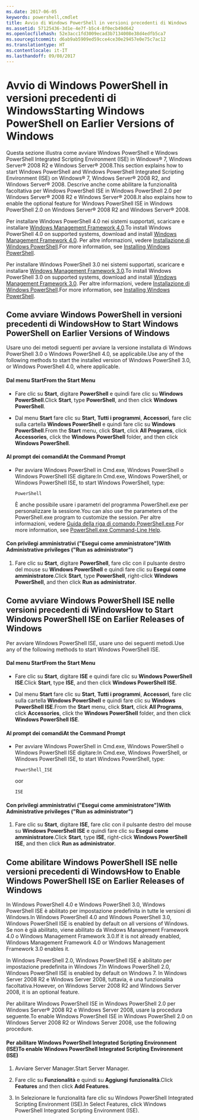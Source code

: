 ```yaml
---
ms.date: 2017-06-05
keywords: powershell,cmdlet
title: Avvio di Windows PowerShell in versioni precedenti di Windows
ms.assetid: 57125436-3d1e-4e7f-b5c4-8f0ecb49d642
ms.openlocfilehash: 52e3acc1fd3009ecad3b7134008e38d4edfb5ca7
ms.sourcegitcommit: d6ab9ab5909ed59cce4ce30e29457e0e75c7ac12
ms.translationtype: HT
ms.contentlocale: it-IT
ms.lasthandoff: 09/08/2017
---
```

# <a name="starting-windows-powershell-on-earlier-versions-of-windows"></a><span data-ttu-id="571bd-103">Avvio di Windows PowerShell in versioni precedenti di Windows</span><span class="sxs-lookup"><span data-stu-id="571bd-103">Starting Windows PowerShell on Earlier Versions of Windows</span></span>
<span data-ttu-id="571bd-104">Questa sezione illustra come avviare Windows PowerShell e Windows PowerShell Integrated Scripting Environment (ISE) in Windows® 7, Windows Server® 2008 R2 e Windows Server® 2008.</span><span class="sxs-lookup"><span data-stu-id="571bd-104">This section explains how to start Windows PowerShell and Windows PowerShell Integrated Scripting Environment (ISE) on Windows® 7, Windows Server® 2008 R2, and Windows Server® 2008.</span></span> <span data-ttu-id="571bd-105">Descrive anche come abilitare la funzionalità facoltativa per Windows PowerShell ISE in Windows PowerShell 2.0 per Windows Server® 2008 R2 e Windows Server® 2008.</span><span class="sxs-lookup"><span data-stu-id="571bd-105">It also explains how to enable the optional feature for Windows PowerShell ISE in Windows PowerShell 2.0 on Windows Server® 2008 R2 and Windows Server® 2008.</span></span>

<span data-ttu-id="571bd-106">Per installare Windows PowerShell 4.0 nei sistemi supportati, scaricare e installare [Windows Management Framework 4.0](http://go.microsoft.com/fwlink/?LinkID=293881).</span><span class="sxs-lookup"><span data-stu-id="571bd-106">To install Windows PowerShell 4.0 on supported systems, download and install [Windows Management Framework 4.0](http://go.microsoft.com/fwlink/?LinkID=293881).</span></span> <span data-ttu-id="571bd-107">Per altre informazioni, vedere [Installazione di Windows PowerShell](Installing-Windows-PowerShell.md).</span><span class="sxs-lookup"><span data-stu-id="571bd-107">For more information, see [Installing Windows PowerShell](Installing-Windows-PowerShell.md).</span></span>

<span data-ttu-id="571bd-108">Per installare Windows PowerShell 3.0 nei sistemi supportati, scaricare e installare [Windows Management Framework 3.0](http://go.microsoft.com/fwlink/?LinkID=240290).</span><span class="sxs-lookup"><span data-stu-id="571bd-108">To install Windows PowerShell 3.0 on supported systems, download and install [Windows Management Framework 3.0](http://go.microsoft.com/fwlink/?LinkID=240290).</span></span> <span data-ttu-id="571bd-109">Per altre informazioni, vedere [Installazione di Windows PowerShell](Installing-Windows-PowerShell.md).</span><span class="sxs-lookup"><span data-stu-id="571bd-109">For more information, see [Installing Windows PowerShell](Installing-Windows-PowerShell.md).</span></span>

## <a name="how-to-start-windows-powershell-on-earlier-versions-of-windows"></a><span data-ttu-id="571bd-110">Come avviare Windows PowerShell in versioni precedenti di Windows</span><span class="sxs-lookup"><span data-stu-id="571bd-110">How to Start Windows PowerShell on Earlier Versions of Windows</span></span>
<span data-ttu-id="571bd-111">Usare uno dei metodi seguenti per avviare la versione installata di Windows PowerShell 3.0 o Windows PowerShell 4.0, se applicabile.</span><span class="sxs-lookup"><span data-stu-id="571bd-111">Use any of the following methods to start the installed version of Windows PowerShell 3.0, or Windows PowerShell 4.0, where applicable.</span></span>

#### <a name="from-the-start-menu"></a><span data-ttu-id="571bd-112">Dal menu Start</span><span class="sxs-lookup"><span data-stu-id="571bd-112">From the Start Menu</span></span>

- <span data-ttu-id="571bd-113">Fare clic su **Start**, digitare **PowerShell** e quindi fare clic su **Windows PowerShell**.</span><span class="sxs-lookup"><span data-stu-id="571bd-113">Click **Start**, type **PowerShell**, and then click **Windows PowerShell**.</span></span>

- <span data-ttu-id="571bd-114">Dal menu **Start** fare clic su **Start**, **Tutti i programmi**, **Accessori**, fare clic sulla cartella **Windows PowerShell** e quindi fare clic su **Windows PowerShell**.</span><span class="sxs-lookup"><span data-stu-id="571bd-114">From the **Start** menu, click **Start**, click **All Programs**, click **Accessories**, click the **Windows PowerShell** folder, and then click **Windows PowerShell**.</span></span>

#### <a name="at-the-command-prompt"></a><span data-ttu-id="571bd-115">Al prompt dei comandi</span><span class="sxs-lookup"><span data-stu-id="571bd-115">At the Command Prompt</span></span>

- <span data-ttu-id="571bd-116">Per avviare Windows PowerShell in Cmd.exe, Windows PowerShell o Windows PowerShell ISE digitare:</span><span class="sxs-lookup"><span data-stu-id="571bd-116">In Cmd.exe, Windows PowerShell, or Windows PowerShell ISE, to start Windows PowerShell, type:</span></span>

    ```
    PowerShell
    ```

    <span data-ttu-id="571bd-117">È anche possibile usare i parametri del programma PowerShell.exe per personalizzare la sessione.</span><span class="sxs-lookup"><span data-stu-id="571bd-117">You can also use the parameters of the PowerShell.exe program to customize the session.</span></span> <span data-ttu-id="571bd-118">Per altre informazioni, vedere [Guida della riga di comando PowerShell.exe](../core-powershell/console/PowerShell.exe-Command-Line-Help.md).</span><span class="sxs-lookup"><span data-stu-id="571bd-118">For more information, see [PowerShell.exe Command-Line Help](../core-powershell/console/PowerShell.exe-Command-Line-Help.md).</span></span>

#### <a name="with-administrative-privileges-run-as-administrator"></a><span data-ttu-id="571bd-119">Con privilegi amministrativi ("Esegui come amministratore")</span><span class="sxs-lookup"><span data-stu-id="571bd-119">With Administrative privileges ("Run as administrator")</span></span>

1. <span data-ttu-id="571bd-120">Fare clic su **Start**, digitare **PowerShell**, fare clic con il pulsante destro del mouse su **Windows PowerShell** e quindi fare clic su **Esegui come amministratore**.</span><span class="sxs-lookup"><span data-stu-id="571bd-120">Click **Start**, type **PowerShell**, right-click **Windows PowerShell**, and then click **Run as administrator**.</span></span>

## <a name="how-to-start-windows-powershell-ise-on-earlier-releases-of-windows"></a><span data-ttu-id="571bd-121">Come avviare Windows PowerShell ISE nelle versioni precedenti di Windows</span><span class="sxs-lookup"><span data-stu-id="571bd-121">How to Start Windows PowerShell ISE on Earlier Releases of Windows</span></span>
<span data-ttu-id="571bd-122">Per avviare Windows PowerShell ISE, usare uno dei seguenti metodi.</span><span class="sxs-lookup"><span data-stu-id="571bd-122">Use any of the following methods to start Windows PowerShell ISE.</span></span>

#### <a name="from-the-start-menu"></a><span data-ttu-id="571bd-123">Dal menu Start</span><span class="sxs-lookup"><span data-stu-id="571bd-123">From the Start Menu</span></span>

- <span data-ttu-id="571bd-124">Fare clic su **Start**, digitare **ISE** e quindi fare clic su **Windows PowerShell ISE**.</span><span class="sxs-lookup"><span data-stu-id="571bd-124">Click **Start**, type **ISE**, and then click **Windows PowerShell ISE**.</span></span>

- <span data-ttu-id="571bd-125">Dal menu **Start** fare clic su **Start**, **Tutti i programmi**, **Accessori**, fare clic sulla cartella **Windows PowerShell** e quindi fare clic su **Windows PowerShell ISE**.</span><span class="sxs-lookup"><span data-stu-id="571bd-125">From the **Start** menu, click **Start**, click **All Programs**, click **Accessories**, click the **Windows PowerShell** folder, and then click **Windows PowerShell ISE**.</span></span>

#### <a name="at-the-command-prompt"></a><span data-ttu-id="571bd-126">Al prompt dei comandi</span><span class="sxs-lookup"><span data-stu-id="571bd-126">At the Command Prompt</span></span>

- <span data-ttu-id="571bd-127">Per avviare Windows PowerShell in Cmd.exe, Windows PowerShell o Windows PowerShell ISE digitare:</span><span class="sxs-lookup"><span data-stu-id="571bd-127">In Cmd.exe, Windows PowerShell, or Windows PowerShell ISE, to start Windows PowerShell, type:</span></span>

    ```
    PowerShell_ISE
    ```

    <span data-ttu-id="571bd-128">o</span><span class="sxs-lookup"><span data-stu-id="571bd-128">or</span></span>

    ```
    ISE
    ```

#### <a name="with-administrative-privileges-run-as-administrator"></a><span data-ttu-id="571bd-129">Con privilegi amministrativi ("Esegui come amministratore")</span><span class="sxs-lookup"><span data-stu-id="571bd-129">With Administrative privileges ("Run as administrator")</span></span>

1. <span data-ttu-id="571bd-130">Fare clic su **Start**, digitare **ISE**, fare clic con il pulsante destro del mouse su **Windows PowerShell ISE** e quindi fare clic su **Esegui come amministratore**.</span><span class="sxs-lookup"><span data-stu-id="571bd-130">Click **Start**, type **ISE**, right-click **Windows PowerShell ISE**, and then click **Run as administrator**.</span></span>

## <a name="how-to-enable-windows-powershell-ise-on-earlier-releases-of-windows"></a><span data-ttu-id="571bd-131">Come abilitare Windows PowerShell ISE nelle versioni precedenti di Windows</span><span class="sxs-lookup"><span data-stu-id="571bd-131">How to Enable Windows PowerShell ISE on Earlier Releases of Windows</span></span>
<span data-ttu-id="571bd-132">In Windows PowerShell 4.0 e Windows PowerShell 3.0, Windows PowerShell ISE è abilitato per impostazione predefinita in tutte le versioni di Windows.</span><span class="sxs-lookup"><span data-stu-id="571bd-132">In Windows PowerShell 4.0 and Windows PowerShell 3.0, Windows PowerShell ISE is enabled by default on all versions of Windows.</span></span> <span data-ttu-id="571bd-133">Se non è già abilitato, viene abilitato da Windows Management Framework 4.0 o Windows Management Framework 3.0.</span><span class="sxs-lookup"><span data-stu-id="571bd-133">If it is not already enabled, Windows Management Framework 4.0 or Windows Management Framework 3.0 enables it.</span></span>

<span data-ttu-id="571bd-134">In Windows PowerShell 2.0, Windows PowerShell ISE è abilitato per impostazione predefinita in Windows 7.</span><span class="sxs-lookup"><span data-stu-id="571bd-134">In Windows PowerShell 2.0, Windows PowerShell ISE is enabled by default on Windows 7.</span></span> <span data-ttu-id="571bd-135">In Windows Server 2008 R2 e Windows Server 2008, tuttavia, è una funzionalità facoltativa.</span><span class="sxs-lookup"><span data-stu-id="571bd-135">However, on Windows Server 2008 R2 and Windows Server 2008, it is an optional feature.</span></span>

<span data-ttu-id="571bd-136">Per abilitare Windows PowerShell ISE in Windows PowerShell 2.0 per Windows Server® 2008 R2 e Windows Server 2008, usare la procedura seguente.</span><span class="sxs-lookup"><span data-stu-id="571bd-136">To enable Windows PowerShell ISE in Windows PowerShell 2.0 on Windows Server 2008 R2 or Windows Server 2008, use the following procedure.</span></span>

#### <a name="to-enable-windows-powershell-integrated-scripting-environment-ise"></a><span data-ttu-id="571bd-137">Per abilitare Windows PowerShell Integrated Scripting Environment (ISE)</span><span class="sxs-lookup"><span data-stu-id="571bd-137">To enable Windows PowerShell Integrated Scripting Environment (ISE)</span></span>

1. <span data-ttu-id="571bd-138">Avviare Server Manager.</span><span class="sxs-lookup"><span data-stu-id="571bd-138">Start Server Manager.</span></span>

2. <span data-ttu-id="571bd-139">Fare clic su **Funzionalità** e quindi su **Aggiungi funzionalità**.</span><span class="sxs-lookup"><span data-stu-id="571bd-139">Click **Features** and then click **Add Features**.</span></span>

3. <span data-ttu-id="571bd-140">In Selezionare le funzionalità fare clic su Windows PowerShell Integrated Scripting Environment (ISE).</span><span class="sxs-lookup"><span data-stu-id="571bd-140">In Select Features, click Windows PowerShell Integrated Scripting Environment (ISE).</span></span>

